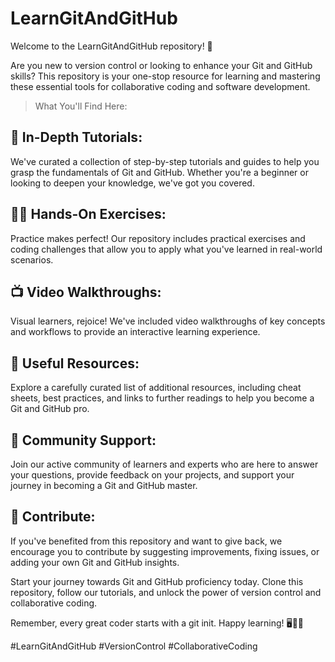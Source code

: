 # LearnGitAndGitHub

Welcome to the LearnGitAndGitHub repository! 🚀

Are you new to version control or looking to enhance your Git and GitHub skills? This repository is your one-stop resource for learning and mastering these essential tools for collaborative coding and software development.

>What You'll Find Here:

##  📘 In-Depth Tutorials: 
We've curated a collection of step-by-step tutorials and guides to help you grasp the fundamentals of Git and GitHub. Whether you're a beginner or looking to deepen your knowledge, we've got you covered.

## 👩‍💻 Hands-On Exercises: 
Practice makes perfect! Our repository includes practical exercises and coding challenges that allow you to apply what you've learned in real-world scenarios.

## 📺 Video Walkthroughs:

Visual learners, rejoice! We've included video walkthroughs of key concepts and workflows to provide an interactive learning experience.

## 🔗 Useful Resources: 
Explore a carefully curated list of additional resources, including cheat sheets, best practices, and links to further readings to help you become a Git and GitHub pro.

## 🤝 Community Support:
Join our active community of learners and experts who are here to answer your questions, provide feedback on your projects, and support your journey in becoming a Git and GitHub master.

## 🌟 Contribute:
If you've benefited from this repository and want to give back, we encourage you to contribute by suggesting improvements, fixing issues, or adding your own Git and GitHub insights.

Start your journey towards Git and GitHub proficiency today. Clone this repository, follow our tutorials, and unlock the power of version control and collaborative coding.

Remember, every great coder starts with a git init. Happy learning! 🖥️🧑‍💻 

#LearnGitAndGitHub #VersionControl #CollaborativeCoding
